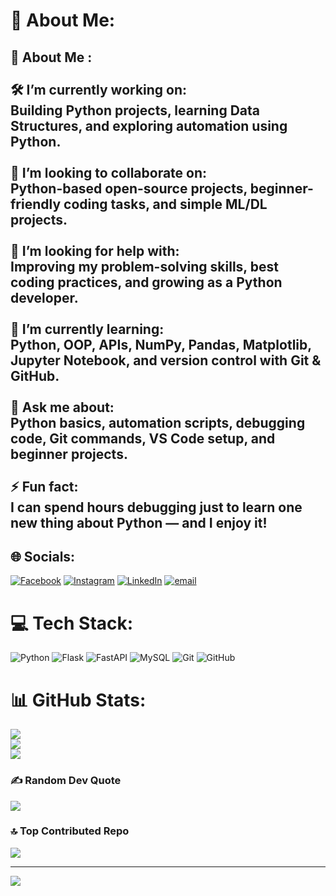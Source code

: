 # 💫 About Me:
## 🐍 About Me :<br><br>🛠️ **I’m currently working on:**  <br>Building Python projects, learning Data Structures, and exploring automation using Python.<br><br>🤝 **I’m looking to collaborate on:**  <br>Python-based open-source projects, beginner-friendly coding tasks, and simple ML/DL projects.<br><br>👐 **I’m looking for help with:**  <br>Improving my problem-solving skills, best coding practices, and growing as a Python developer.<br><br>🌱 **I’m currently learning:**  <br>Python, OOP, APIs, NumPy, Pandas, Matplotlib, Jupyter Notebook, and version control with Git & GitHub.<br><br>💬 **Ask me about:**  <br>Python basics, automation scripts, debugging code, Git commands, VS Code setup, and beginner projects.<br><br>⚡ **Fun fact:**  <br>I can spend hours debugging just to learn one new thing about Python — and I enjoy it!<br>


## 🌐 Socials:
[![Facebook](https://img.shields.io/badge/Facebook-%231877F2.svg?logo=Facebook&logoColor=white)](https://facebook.com/https://www.facebook.com/sha.on.90281/) [![Instagram](https://img.shields.io/badge/Instagram-%23E4405F.svg?logo=Instagram&logoColor=white)](https://instagram.com/s_h_a_on) [![LinkedIn](https://img.shields.io/badge/LinkedIn-%230077B5.svg?logo=linkedin&logoColor=white)](https://linkedin.com/in/https://www.linkedin.com/in/sha-on-771071251/) [![email](https://img.shields.io/badge/Email-D14836?logo=gmail&logoColor=white)](mailto:shaon35-994@diu.edu.bd) 

# 💻 Tech Stack:
![Python](https://img.shields.io/badge/python-3670A0?style=for-the-badge&logo=python&logoColor=ffdd54) ![Flask](https://img.shields.io/badge/flask-%23000.svg?style=for-the-badge&logo=flask&logoColor=white) ![FastAPI](https://img.shields.io/badge/FastAPI-005571?style=for-the-badge&logo=fastapi) ![MySQL](https://img.shields.io/badge/mysql-4479A1.svg?style=for-the-badge&logo=mysql&logoColor=white) ![Git](https://img.shields.io/badge/git-%23F05033.svg?style=for-the-badge&logo=git&logoColor=white) ![GitHub](https://img.shields.io/badge/github-%23121011.svg?style=for-the-badge&logo=github&logoColor=white)
# 📊 GitHub Stats:
![](https://github-readme-stats.vercel.app/api?username=MarufAhmedShaon&theme=dark&hide_border=false&include_all_commits=true&count_private=true)<br/>
![](https://nirzak-streak-stats.vercel.app/?user=MarufAhmedShaon&theme=dark&hide_border=false)<br/>
![](https://github-readme-stats.vercel.app/api/top-langs/?username=MarufAhmedShaon&theme=dark&hide_border=false&include_all_commits=true&count_private=true&layout=compact)

### ✍️ Random Dev Quote
![](https://quotes-github-readme.vercel.app/api?type=horizontal&theme=radical)

### 🔝 Top Contributed Repo
![](https://github-contributor-stats.vercel.app/api?username=MarufAhmedShaon&limit=5&theme=dracula&combine_all_yearly_contributions=true)

---
[![](https://visitcount.itsvg.in/api?id=MarufAhmedShaon&icon=0&color=0)](https://visitcount.itsvg.in)

<!-- Proudly created with GPRM ( https://gprm.itsvg.in ) -->
